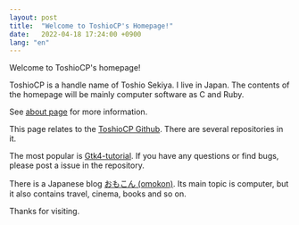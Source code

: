 ```yaml
---
layout: post
title:  "Welcome to ToshioCP's Homepage!"
date:   2022-04-18 17:24:00 +0900
lang: "en"
---
```


Welcome to ToshioCP's homepage!

ToshioCP is a handle name of Toshio Sekiya.
I live in Japan.
The contents of the homepage will be mainly computer software as C and Ruby.

See [about page](/about/) for more information.

This page relates to the [ToshioCP Github][ToshioCP-Github].
There are several repositories in it.

The most popular is [Gtk4-tutorial][Gtk4-tutorial].
If you have any questions or find bugs, please post a issue in the repository.

There is a Japanese blog [おもこん (omokon)](https://toshiocp.hatenablog.com).
Its main topic is computer, but it also contains travel, cinema, books and so on.

Thanks for visiting.

[ToshioCP-Github]: https://github.com/ToshioCP
[Gtk4-tutorial]:  https://github.com/ToshioCP/Gtk4-tutorial
